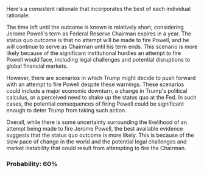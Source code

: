Here's a consistent rationale that incorporates the best of each individual rationale:

The time left until the outcome is known is relatively short, considering Jerome Powell's term as Federal Reserve Chairman expires in a year. The status quo outcome is that no attempt will be made to fire Powell, and he will continue to serve as Chairman until his term ends. This scenario is more likely because of the significant institutional hurdles an attempt to fire Powell would face, including legal challenges and potential disruptions to global financial markets.

However, there are scenarios in which Trump might decide to push forward with an attempt to fire Powell despite these warnings. These scenarios could include a major economic downturn, a change in Trump's political calculus, or a perceived need to shake up the status quo at the Fed. In such cases, the potential consequences of firing Powell could be significant enough to deter Trump from taking such action.

Overall, while there is some uncertainty surrounding the likelihood of an attempt being made to fire Jerome Powell, the best available evidence suggests that the status quo outcome is more likely. This is because of the slow pace of change in the world and the potential legal challenges and market instability that could result from attempting to fire the Chairman.

### Probability: 60%